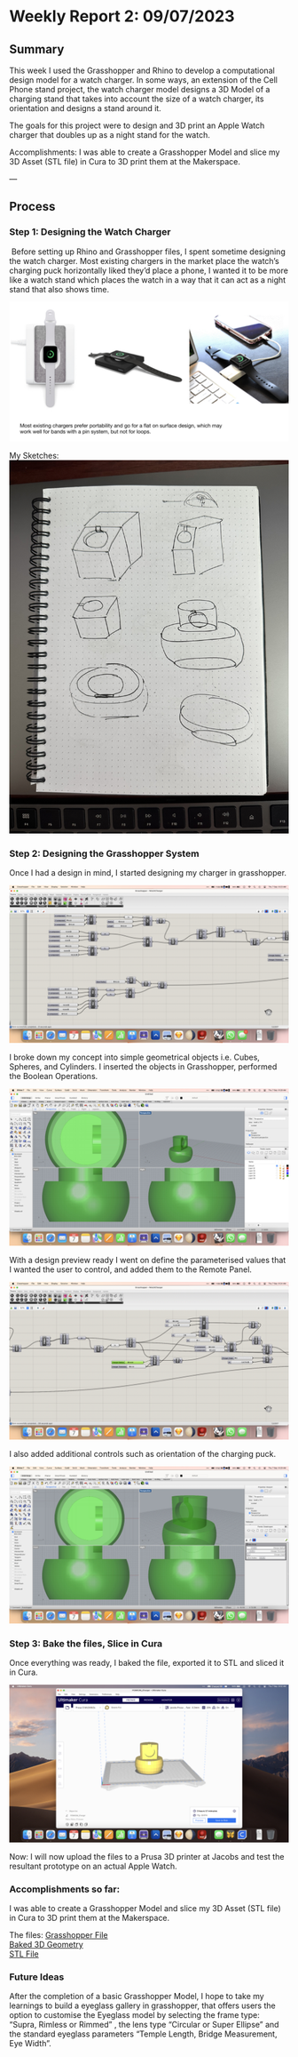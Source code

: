 # Weekly Report 2: 09/07/2023

## Summary
This week I used the Grasshopper and Rhino to develop a computational design model for a watch charger. In some ways, an extension of the Cell Phone stand project, the watch charger model designs a 3D Model of a charging stand that takes into account the size of a watch charger, its orientation and designs a stand around it.

The goals for this project were to design and 3D print an Apple Watch charger that doubles up as a night stand for the watch. 

Accomplishments: I was able to create a Grasshopper Model and slice my 3D Asset (STL file) in Cura to 3D print them at the Makerspace.

—
## Process
### Step 1: Designing the Watch Charger
 Before setting up Rhino and Grasshopper files, I spent sometime designing the watch charger. Most existing chargers in the market place the watch’s charging puck horizontally liked they’d place a phone, I wanted it to be more like a watch stand which places the watch in a way that it can act as a night stand that also shows time.

![Existing Chargers][existingChargers]

My Sketches:
![My Sketches][drawing]

### Step 2: Designing the Grasshopper System

Once I had a design in mind, I started designing my charger in grasshopper. 

![Grasshopper Setup][grasshopper1]

I broke down my concept into simple geometrical objects i.e. Cubes, Spheres, and Cylinders. I inserted the objects in Grasshopper, performed the Boolean Operations.

![Rhino Preview][rhino1]

With a design preview ready I went on define the parameterised values that I wanted the user to control, and added them to the Remote Panel.

![Grass Hopper 2][grasshopper2]

I also added additional controls such as orientation of the charging puck.

![RemotePanel 2][remotePanel]

### Step 3: Bake the files, Slice in Cura

Once everything was ready, I baked the file, exported it to STL and sliced it in Cura.

![Cura][cura]

Now: I will now upload the files to a Prusa 3D printer at Jacobs and test the resultant prototype on an actual Apple Watch.

### Accomplishments so far:

I was able to create a Grasshopper Model and slice my 3D Asset (STL file) in Cura to 3D print them at the Makerspace.

The files:
[Grasshopper File][grasshopperFile]  
[Baked 3D Geometry][rhinoFile]  
[STL File][stlFile]  


### Future Ideas

After the completion of a basic Grasshopper Model, I hope to take my learnings to build a eyeglass gallery in grasshopper, that offers users the option to customise the Eyeglass model by selecting the frame type: “Supra, Rimless or Rimmed” , the lens type “Circular or Super Ellipse” and the standard eyeglass parameters “Temple Length, Bridge Measurement, Eye Width”.

[existingChargers]: weekly-reports/img20230907/existingChargers.jpg
[desiredOutcome]: weekly-reports/img20230907/desiredOutcome.jpg
[grasshopper1]: weekly-reports/img20230907/grasshopper1.jpg
[grasshopper2]: weekly-reports/img20230907/grasshopper2.jpg
[remotePanel]: weekly-reports/img20230907/remotePanel.jpg
[cura]: weekly-reports/img20230907/cura.jpg
[drawing]: weekly-reports/img20230907/drawing.jpg
[rhino1]: weekly-reports/img20230907/rhino1.jpg

[grasshopperFile]: weekly-reports/files20230709/WatchCharger.gh
[rhinoFile]: weekly-reports/files20230709/BakedCharger.3dm
[stlFile]: weekly-reports/files20230709/Charger.stl


